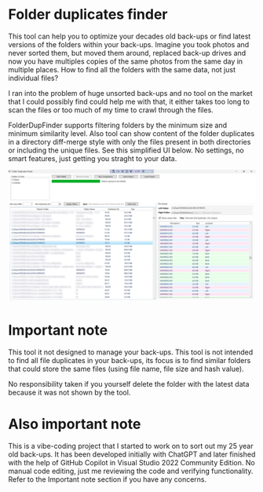 # Folder duplicates finder

This tool can help you to optimize your decades old back-ups or find latest versions of the folders within your back-ups.
Imagine you took photos and never sorted them, but moved them around, replaced back-up drives and now you have multiples copies of the same photos from the same day in multiple places. How to find all the folders with the same data, not just individual files?

I ran into the problem of huge unsorted back-ups and no tool on the market that I could possibly find could help me with that, it either takes too long to scan the files or too much of my time to crawl through the files.

FolderDupFinder supports filtering folders by the minimum size and minimum similarity level. Also tool can show content of the folder duplicates in a directory diff-merge style with only the files present in both directories or including the unique files.
See this simplified UI below. No settings, no smart features, just getting you straght to your data.

![Alt text](/Screenshot/Main.jpg?raw=true "Example analysis")

# Important note
This tool it not designed to manage your back-ups.
This tool is not intended to find all file duplicates in your back-ups, its focus is to find similar folders that could store the same files (using file name, file size and hash value).

No responsibility taken if you yourself delete the folder with the latest data because it was not shown by the tool.

# Also important note
This is a vibe-coding project that I started to work on to sort out my 25 year old back-ups. It has been developed initially with ChatGPT and later finished with the help of GitHub Copilot in Visual Studio 2022 Community Edition. No manual code editing, just me reviewing the code and verifying functionality.
Refer to the Important note section if you have any concerns.
